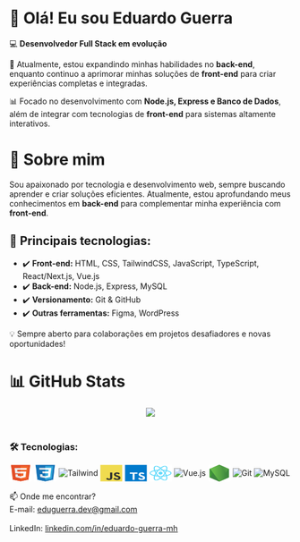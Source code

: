 
  <h1>👋 Olá! Eu sou Eduardo Guerra</h1>
        <p>💻 <strong>Desenvolvedor Full Stack em evolução</strong></p>
<p>🎯 Atualmente, estou expandindo minhas habilidades no <strong>back-end</strong>, enquanto continuo a aprimorar minhas soluções de <strong>front-end</strong> para criar experiências completas e integradas.</p>
<p>📊 Focado no desenvolvimento com <strong>Node.js, Express e Banco de Dados</strong>, além de integrar com tecnologias de <strong>front-end</strong> para sistemas altamente interativos.</p>


  <h1>🚀 Sobre mim</h1>
   <p>Sou apaixonado por tecnologia e desenvolvimento web, sempre buscando aprender e criar soluções eficientes. Atualmente, estou aprofundando meus conhecimentos em <strong>back-end</strong> para complementar minha experiência com <strong>front-end</strong>.</p>

  <h2>🔹 Principais tecnologias:</h2>
  <ul>
        <li>✔️ <strong>Front-end:</strong> HTML, CSS, TailwindCSS, JavaScript, TypeScript, React/Next.js, Vue.js</li>
        <li>✔️ <strong>Back-end:</strong> Node.js, Express, MySQL</li>
        <li>✔️ <strong>Versionamento:</strong> Git & GitHub</li>
        <li>✔️ <strong>Outras ferramentas:</strong> Figma, WordPress</li>
    </ul>

  <p>💡 Sempre aberto para colaborações em projetos desafiadores e novas oportunidades!</p>

<h1>📊 GitHub Stats</h1>
<div align="center">
    <a href="https://github.com/edu-mguerra">
        <img height="180em" src="https://github-readme-stats.vercel.app/api/top-langs/?username=edu-mguerra&layout=compact&langs_count=7&theme=highcontrast&hide=html,css&hide_title=true"/>
    </a>
</div>



 <br>
<h3>🛠️ Tecnologias:</h3>
 <div style="display: inline_block"> 
  <img align="center" alt="HTML" height="30" width="40" src="https://raw.githubusercontent.com/devicons/devicon/master/icons/html5/html5-original.svg"/>
  <img align="center" alt="CSS" height="30" width="40" src="https://raw.githubusercontent.com/devicons/devicon/master/icons/css3/css3-original.svg"/> 
  <img align="center" alt="Tailwind" height="30" width="40" src="https://uxwing.com/wp-content/themes/uxwing/download/brands-and-social-media/tailwind-css-icon.png"/>
  <img align="center" alt="JavaScript" height="30" width="40" src="https://raw.githubusercontent.com/devicons/devicon/master/icons/javascript/javascript-original.svg"/> 
  <img align="center" alt="TypeScript" height="30" width="40" src="https://raw.githubusercontent.com/devicons/devicon/master/icons/typescript/typescript-original.svg"/> 
  <img align="center" alt="React" height="30" width="40" src="https://raw.githubusercontent.com/devicons/devicon/master/icons/react/react-original.svg"/> 
  <img align="center" alt="Vue.js" height="30" width="40" src="https://br.vuejs.org/images/logo.svg"/> 
  <img align="center" alt="Node.js" height="30" width="40" src="https://raw.githubusercontent.com/devicons/devicon/master/icons/nodejs/nodejs-original.svg"/> 
  <img align="center" alt="Git" height="30" width="40" src="https://cdn.jsdelivr.net/gh/devicons/devicon/icons/git/git-original.svg"/> 
  <img align="center" alt="MySQL" height="40" width="40" src="https://www.svgrepo.com/show/373848/mysql.svg"/> </div>
  <br>
📫 Onde me encontrar?  <br>
E-mail: <a href="mailto:eduguerra.dev@gmail.com">eduguerra.dev@gmail.com</a>
<br> <br>
LinkedIn: <a href="https://www.linkedin.com/in/eduardo-guerra-mh" target="_blank">linkedin.com/in/eduardo-guerra-mh</a>
</p>



